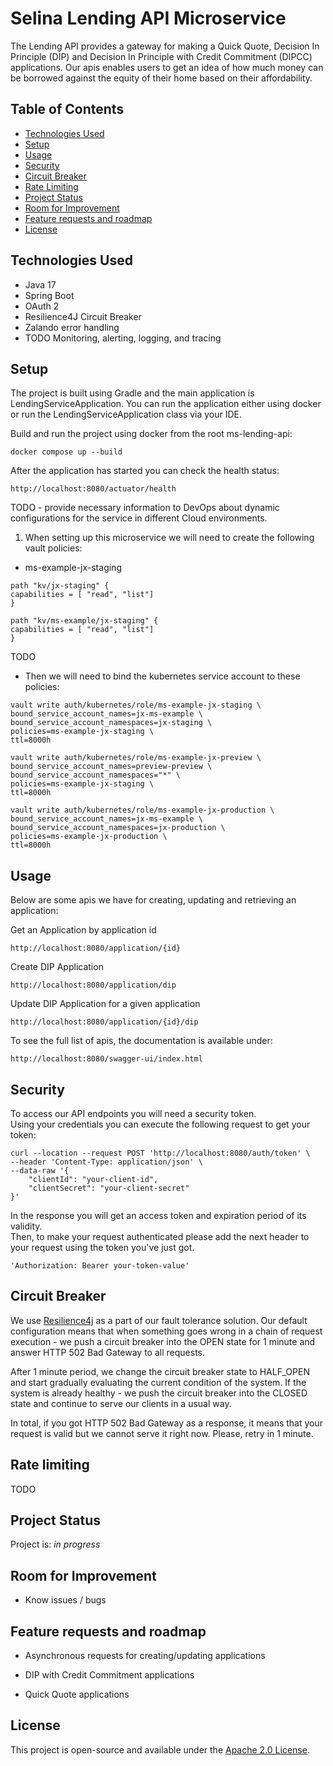 # Selina Lending API Microservice

The Lending API provides a gateway for making a Quick Quote, Decision In Principle (DIP) and Decision In Principle with Credit Commitment (DIPCC)
applications. 
Our apis enables users to get an idea of how much money can be borrowed against the equity of their home based on their affordability.


## Table of Contents
* [Technologies Used](#technologies-used)
* [Setup](#setup)
* [Usage](#usage)
* [Security](#security)
* [Circuit Breaker](#circuit-breaker)
* [Rate Limiting](#rate-limiting)
* [Project Status](#project-status)
* [Room for Improvement](#room-for-improvement)
* [Feature requests and roadmap](#feature-requests-and-roadmap)
* [License](#license)


## Technologies Used
- Java 17
- Spring Boot
- OAuth 2
- Resilience4J Circuit Breaker
- Zalando error handling
- TODO Monitoring, alerting, logging, and tracing 


## Setup

The project is built using Gradle and the main application is LendingServiceApplication. 
You can run the application either using docker or run the LendingServiceApplication class via your IDE.

Build and run the project using docker from the root ms-lending-api:

```
docker compose up --build
```

After the application has started you can check the health status:
```
http://localhost:8080/actuator/health
```

TODO  - provide necessary information to DevOps about dynamic configurations for the service in different Cloud environments.

1. When setting up this microservice we will need to create the following vault policies:

* ms-example-jx-staging

```
path "kv/jx-staging" {
capabilities = [ "read", "list"]
}

path "kv/ms-example/jx-staging" {
capabilities = [ "read", "list"]
}
```

TODO

* Then we will need to bind the kubernetes service account to these policies:

```
vault write auth/kubernetes/role/ms-example-jx-staging \
bound_service_account_names=jx-ms-example \
bound_service_account_namespaces=jx-staging \
policies=ms-example-jx-staging \
ttl=8000h

vault write auth/kubernetes/role/ms-example-jx-preview \
bound_service_account_names=preview-preview \
bound_service_account_namespaces="*" \
policies=ms-example-jx-staging \
ttl=8000h

vault write auth/kubernetes/role/ms-example-jx-production \
bound_service_account_names=jx-ms-example \
bound_service_account_namespaces=jx-production \
policies=ms-example-jx-production \
ttl=8000h
```


## Usage
Below are some apis we have for creating, updating and retrieving an application:

Get an Application by application id
```
http://localhost:8080/application/{id}
```

Create DIP Application
```
http://localhost:8080/application/dip
```

Update DIP Application for a given application
```
http://localhost:8080/application/{id}/dip
```

To see the full list of apis, the documentation is available under:
```
http://localhost:8080/swagger-ui/index.html
```

## Security
To access our API endpoints you will need a security token. \
Using your credentials you can execute the following request to get your token:
```
curl --location --request POST 'http://localhost:8080/auth/token' \
--header 'Content-Type: application/json' \
--data-raw '{
    "clientId": "your-client-id",
    "clientSecret": "your-client-secret"
}'
```
In the response you will get an access token and expiration period of its validity. \
Then, to make your request authenticated please add the next header to your request using the token you've just got.
```
'Authorization: Bearer your-token-value'
```
## Circuit Breaker

We use [Resilience4j](https://resilience4j.readme.io/docs) as a part of our fault tolerance solution.
Our default configuration means that when something goes wrong in a chain of request execution - we push a circuit breaker into the OPEN state for 1 minute and answer HTTP 502 Bad Gateway to all requests.

After 1 minute period, we change the circuit breaker state to HALF_OPEN and start gradually evaluating the current condition of the system. If the system is already healthy - we push the circuit breaker into the CLOSED state and continue to serve our clients in a usual way.

In total, if you got HTTP 502 Bad Gateway as a response, it means that your request is valid but we cannot serve it right now. Please, retry in 1 minute.

## Rate limiting

TODO

## Project Status

Project is: _in progress_ 


## Room for Improvement

- Know issues / bugs

## Feature requests and roadmap
  - Asynchronous requests for creating/updating applications

  - DIP with Credit Commitment applications

  - Quick Quote applications



## License

This project is open-source and available under the [Apache 2.0 License](https://choosealicense.com/licenses/apache-2.0/).
